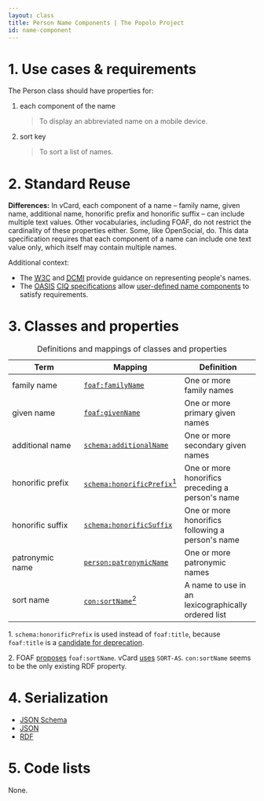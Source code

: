 ```yaml
---
layout: class
title: Person Name Components | The Popolo Project
id: name-component
---
```


<h1 id="use-cases-and-requirements">1. Use cases &amp; requirements</h1>

The Person class should have properties for:

1. each component of the name

    >To display an abbreviated name on a mobile device.

1. sort key

    >To sort a list of names.

<h1 id="standard-reuse">2. Standard Reuse</h1>

**Differences:** In vCard, each component of a name – family name, given name, additional name, honorific prefix and honorific suffix – can include multiple text values. Other vocabularies, including FOAF, do not restrict the cardinality of these properties either. Some, like OpenSocial, do. This data specification requires that each component of a name can include one text value only, which itself may contain multiple names.

Additional context:

* The [<abbr title="World Wide Web Consortium">W3C</abbr>](http://www.w3.org/International/questions/qa-personal-names.en) and [<abbr title="Dublin Core Metadata Initiative">DCMI</abbr>](http://dublincore.org/documents/name-representation/) provide guidance on representing people's names.
* The [<abbr title="Organization for the Advancement of Structured Information Standards">OASIS</abbr>](https://www.oasis-open.org/) [<abbr title="Customer Information Quality">CIQ</abbr> specifications](http://docs.oasis-open.org/ciq/v3.0/prd03/specs/ciq-specs-v3-prd3.html) allow [user-defined name components](http://docs.oasis-open.org/ciq/v3.0/prd03/specs/ciq-specs-v3-prd3.html#_Toc193533217) to satisfy requirements.

<h1 id="classes-and-properties">3. Classes and properties</h1>

<table>
  <caption>Definitions and mappings of classes and properties</caption>
  <thead>
    <tr>
      <th width="130">Term</th>
      <th>Mapping</th>
      <th>Definition</th>
    </tr>
  </thead>
  <tbody>
    <tr id="foaf:familyName">
      <td>family name</td>
      <td><code><a href="http://xmlns.com/foaf/spec/#term_familyName" title="http://xmlns.com/foaf/0.1/familyName">foaf:familyName</a></code></td>
      <td>One or more family names</td>
    </tr>
    <tr id="foaf:givenName">
      <td>given name</td>
      <td><code><a href="http://xmlns.com/foaf/spec/#term_givenName" title="http://xmlns.com/foaf/0.1/givenName">foaf:givenName</a></code></td>
      <td>One or more primary given names</td>
    </tr>
    <tr id="schema:additionalName">
      <td>additional name</td>
      <td><code><a href="http://schema.org/Person" title="http://schema.org/additionalName">schema:additionalName</a></code></td>
      <td>One or more secondary given names</td>
    </tr>
    <tr id="schema:honorificPrefix">
      <td>honorific prefix</td>
      <td><code><a href="http://schema.org/Person" title="http://schema.org/honorificPrefix">schema:honorificPrefix</a></code><a href="#note1"><sup>1</sup></a></td>
      <td>One or more honorifics preceding a person's name</td>
    </tr>
    <tr id="schema:honorificSuffix">
      <td>honorific suffix</td>
      <td><code><a href="http://schema.org/Person" title="http://schema.org/honorificSuffix">schema:honorificSuffix</a></code></td>
      <td>One or more honorifics following a person's name</td>
    </tr>
    <tr id="person:patronymicName">
      <td>patronymic name</td>
      <td><code><a href="http://philarcher.org/isa/person-v1.00.html#person:patronymicName" title="http://www.w3.org/ns/person#patronymicName">person:patronymicName</a></code></td>
      <td>One or more patronymic names</td>
    </tr>
    <tr id="con:sortName">
      <td>sort name</td>
      <td><code><a href="http://www.w3.org/2000/10/swap/pim/contact#sortName" title="http://www.w3.org/2000/10/swap/pim/contact#sortName">con:sortName</a></code><a href="#note2"><sup>2</sup></a></td>
      <td>A name to use in an lexicographically ordered list</td>
    </tr>
  </tbody>
</table>

<p class="note" id="note1">1. <code>schema:honorificPrefix</code> is used instead of <code>foaf:title</code>, because <code>foaf:title</code> is a <a href="http://xmlns.com/foaf/spec/#term_title">candidate for deprecation</a>.</p>
<p class="note" id="note2">2. FOAF <a href="http://wiki.foaf-project.org/z/index.php?title=NamesInFoaf">proposes</a> <code>foaf:sortName</code>. vCard <a href="http://tools.ietf.org/html/rfc6350#section-5.9">uses</a> <code>SORT-AS</code>. <code>con:sortName</code> seems to be the only existing RDF property.</p>

<h1 id="serialization">4. Serialization</h1>

<ul class="nav nav-tabs no-js">
  <li><a href="#person-schema">JSON Schema</a></li>
  <li class="active"><a href="#person-json">JSON</a></li>
  <li><a href="#person-rdf">RDF</a></li>
</ul>

<div class="tab-content no-js">
  <div class="tab-pane" id="person-schema" data-url="/schemas/person.json"></div>
  <div class="tab-pane active" id="person-json" data-url="/examples/person.json"></div>
  <div class="tab-pane" id="person-rdf" data-url="/examples/person.ttl"></div>
</div>

<h1 id="code-lists">5. Code lists</h1>

None.
